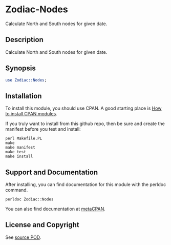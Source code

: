 Zodiac-Nodes
============
Calculate North and South nodes for given date.

Description
-----------
Calculate North and South nodes for given date.

Synopsis
--------
```perl
use Zodiac::Nodes;

```
Installation
------------
To install this module, you should use CPAN. A good starting
place is [How to install CPAN modules](http://www.cpan.org/modules/INSTALL.html).

If you truly want to install from this github repo, then
be sure and create the manifest before you test and install:
```
perl Makefile.PL
make
make manifest
make test
make install
```

Support and Documentation
-------------------------
After installing, you can find documentation for this module with the
perldoc command.
```
perldoc Zodiac::Nodes
```
You can also find documentation at [metaCPAN](https://metacpan.org/pod/Zodiac::Nodes).

License and Copyright
---------------------
See [source POD](/lib/Zodiac/Nodes.pm).
